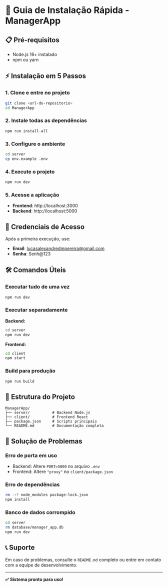 # 🚀 Guia de Instalação Rápida - ManagerApp

## 📋 Pré-requisitos

- Node.js 16+ instalado
- npm ou yarn

## ⚡ Instalação em 5 Passos

### 1. Clone e entre no projeto
```bash
git clone <url-do-repositorio>
cd ManagerApp
```

### 2. Instale todas as dependências
```bash
npm run install-all
```

### 3. Configure o ambiente
```bash
cd server
cp env.example .env
```

### 4. Execute o projeto
```bash
npm run dev
```

### 5. Acesse a aplicação
- **Frontend**: http://localhost:3000
- **Backend**: http://localhost:5000

## 🔐 Credenciais de Acesso

Após a primeira execução, use:
- **Email**: lucasalexandredmpereira@gmail.com
- **Senha**: Senh@123

## 🛠️ Comandos Úteis

### Executar tudo de uma vez
```bash
npm run dev
```

### Executar separadamente

**Backend:**
```bash
cd server
npm run dev
```

**Frontend:**
```bash
cd client
npm start
```

### Build para produção
```bash
npm run build
```

## 📁 Estrutura do Projeto

```
ManagerApp/
├── server/          # Backend Node.js
├── client/          # Frontend React
├── package.json     # Scripts principais
└── README.md        # Documentação completa
```

## 🔧 Solução de Problemas

### Erro de porta em uso
- Backend: Altere `PORT=5000` no arquivo `.env`
- Frontend: Altere `"proxy"` no `client/package.json`

### Erro de dependências
```bash
rm -rf node_modules package-lock.json
npm install
```

### Banco de dados corrompido
```bash
cd server
rm database/manager_app.db
npm run dev
```

## 📞 Suporte

Em caso de problemas, consulte o `README.md` completo ou entre em contato com a equipe de desenvolvimento.

---

**✅ Sistema pronto para uso!**

